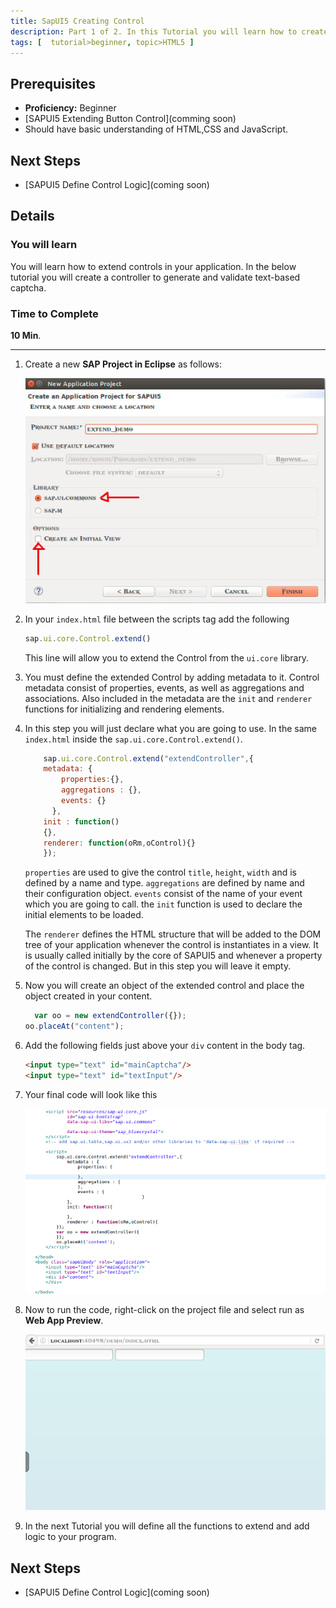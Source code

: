 ```yaml
---
title: SapUI5 Creating Control
description: Part 1 of 2. In this Tutorial you will learn how to create a simple UI5 Control. Create the template for your control.
tags: [  tutorial>beginner, topic>HTML5 ]
---
```


## Prerequisites
 - **Proficiency:** Beginner
 - [SAPUI5 Extending Button Control](comming soon)
 - Should have basic understanding of HTML,CSS and JavaScript.

## Next Steps
  - [SAPUI5 Define Control Logic](coming soon)

## Details
### You will learn
  You will learn how to extend controls in your application. In the below tutorial you will create a controller to generate and validate text-based captcha.

### Time to Complete
  **10 Min**.

---

1. Create a new **SAP Project in Eclipse** as follows:

     ![sapui5_project](sap_1.jpg)

2. In your `index.html` file between the scripts tag add the following

    ```javascript
    sap.ui.core.Control.extend()
    ```

    This line will allow you to extend the Control from the `ui.core` library.

3. You must define the extended Control by adding metadata to it. Control metadata consist of properties, events, as well as aggregations and associations. Also included in the metadata are the `init` and `renderer` functions for initializing and rendering elements.

4.  In this step you will just declare what you are going to use. In the same `index.html` inside the `sap.ui.core.Control.extend()`.

    ```javascript
        sap.ui.core.Control.extend("extendController",{
        metadata: {
            properties:{},
            aggregations : {},
            events: {}
          },
        init : function()
        {},
        renderer: function(oRm,oControl){}
        });
    ```

    `properties` are used to give the control `title`, `height`, `width` and is defined by a name and type. `aggregations` are defined by name and their configuration object. `events` consist of the name of your event which you are going to call. the `init` function is used to declare the initial elements to be loaded.

    The `renderer` defines the HTML structure that will be added to the DOM tree of your application whenever the control is instantiates in a view. It is usually called initially by the core of SAPUI5 and whenever a property of the control is changed. But in this step you will leave it empty.

5.  Now you will create an object of the extended control and place the object created in your content.

    ```javascript
      var oo = new extendController({});
    oo.placeAt("content");
    ```

6. Add the following fields just above your `div` content in the body tag.

    ```html
    <input type="text" id="mainCaptcha"/>
    <input type="text" id="textInput"/>
    ```

7.   Your final code will look like this

     ![all_code ](step_1.png)

8.   Now to run the code, right-click on the project file and select run as **Web App Preview**.

     ![finaloutput](step_2.png)

9.   In the next Tutorial you will define all the functions to extend and add logic to your program.

## Next Steps
  - [SAPUI5 Define Control Logic](coming soon)
